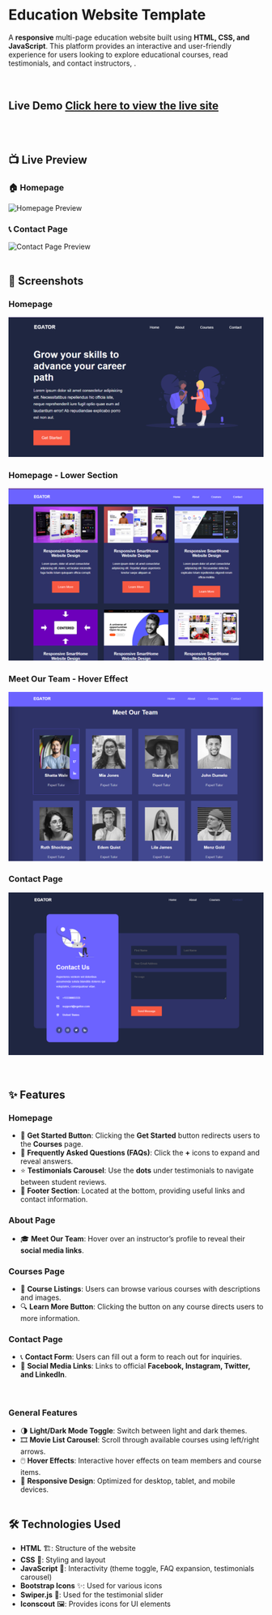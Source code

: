 # Education Website Template
A **responsive** multi-page education website built using **HTML, CSS, and JavaScript**. This platform provides an interactive and user-friendly experience for users looking to explore educational courses, read testimonials, and contact instructors,  .<br><br><br>


## Live Demo [Click here to view the live site](https://ellafsd.github.io/education-website-template/ ) <br><br><br>
## 📺 Live Preview

### 🏠 Homepage
![Homepage Preview](https://raw.githubusercontent.com/ellafsd/education-website-template/main/images/homepage.gif)

### 📞 Contact Page
![Contact Page Preview](https://raw.githubusercontent.com/ellafsd/education-website-template/main/images/contact.gif)  <br><br>


## 📸 Screenshots
### Homepage
![Homepage](images/homepage.png)

### Homepage - Lower Section
![Homepage Alternative](images/homepage2.png)

### Meet Our Team - Hover Effect
![Meet Our Team - Hover Effect](images/ew1.png) 

### Contact Page
![Contact Page](images/contact.png)<br><br><br>


## ✨ Features
### Homepage
- 🏁 **Get Started Button**: Clicking the **Get Started** button redirects users to the **Courses** page.
- 🔽 **Frequently Asked Questions (FAQs)**: Click the **+** icons to expand and reveal answers.
- ⭐ **Testimonials Carousel**: Use the **dots** under testimonials to navigate between student reviews.
- 📜 **Footer Section**: Located at the bottom, providing useful links and contact information.
### About Page
- 🎓 **Meet Our Team**: Hover over an instructor’s profile to reveal their **social media links**.
### Courses Page
- 📖 **Course Listings**: Users can browse various courses with descriptions and images.
- 🔍 **Learn More Button**: Clicking the button on any course directs users to more information.
### Contact Page
- 📞 **Contact Form**: Users can fill out a form to reach out for inquiries.
- 📲 **Social Media Links**: Links to official **Facebook, Instagram, Twitter, and LinkedIn**. <br><br><br>


### General Features
- 🌗 **Light/Dark Mode Toggle**: Switch between light and dark themes.
- 🎞 **Movie List Carousel**: Scroll through available courses using left/right arrows.
- 🖱️ **Hover Effects**: Interactive hover effects on team members and course items.
- 📱 **Responsive Design**: Optimized for desktop, tablet, and mobile devices. <br><br>


## 🛠 Technologies Used
- **HTML** 🏗️: Structure of the website
- **CSS** 🎨: Styling and layout
- **JavaScript** 🧩: Interactivity (theme toggle, FAQ expansion, testimonials carousel)
- **Bootstrap Icons** ✨: Used for various icons
- **Swiper.js** 🎡: Used for the testimonial slider  
- **Iconscout** 🖼️: Provides icons for UI elements  


